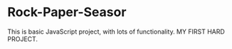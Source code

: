 # Rock-Paper-Seasor
This is basic JavaScript project, with lots of functionality. MY FIRST HARD PROJECT.
